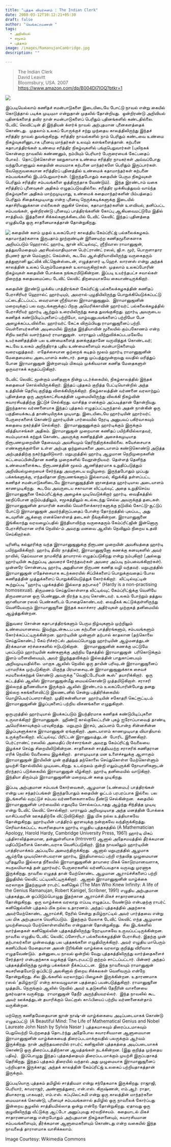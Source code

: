 ```yaml
---
title: "புத்தக விமர்சனம் : The Indian Clerk"
date: 2008-03-12T10:12:21+05:30
draft: false
author: "வெங்கட்ரமணன் "
tags:
  - அறிவியல்
  - சமூகம்
  - புத்தகம்
image: /images/RamanujanCambridge.jpg
description: ""

---
```


> The Indian Clerk  
> David Leavitt  
> Bloomsbury, USA. 2007  
> https://www.amazon.com/dp/B004DI7IOQ?btkr=1


<img align="center" src="https://latex.codecogs.com/svg.image?\zeta(x)&space;=&space;\frac{1}{1^x}&space;&plus;&space;\frac{1}{2^x}&space;&plus;&space;\frac{3}{3^x}&plus;&space;\cdots&space;&space;\frac{1}{n^x}">

இப்படியெல்லாம் கணிதச் சமன்பாடுகளை இடையிடையே போட்டு நாவல் என்று கையில் கொடுத்தால் படிக்க முடியுமா என்றுதான் முதலில் தோன்றியது.  ஒன்றிரண்டு அறிவியல் புதினங்களைத் தவிர நான் சமன்பாடுகளைப் பெரிதும் புதினங்களில் கண்டதில்லை.  டேவிட் லெவிட்டின் தி இந்தியன் க்ளர்க் நாவல் அற்புதமான புனைகளத்தைக் கொண்டது.  முதலாம் உலகப் போருக்குச் சற்று முந்தைய காலத்திலிருந்து இந்தச் சரித்திர நாவல் துவங்குகிறது. சரித்திர நாவல்களில் நாம் பெரிதும் கண்டவை உண்மை நிகழ்வுகளினூடாக புனைவு மாந்தர்கள் உலவும் களங்களைத்தான். கற்பனை கதாபாத்திரங்கள் உண்மை சரித்திர நிகழ்வுகளில் பங்குபெறுவார்கள் (புலிநகக் கொன்றை நாவலில் கண்ணனும், நம்பியும் பெரியார் பேருரையைக் கேட்பதைப் போல).  தொட்டுக்கொள்ள ஊறுகாயாக உண்மை சரித்திர நாயகர்கள் அவ்வப்போது வந்துபோனாலும் கதையின் மையமாக கற்பனை மாந்தர்களே பெரிதும் இருப்பார்கள்.  வேறொருவகையான சரித்திரப் புதினத்தில் உண்மைக் கதாமாந்தர்கள் கற்பனை சம்பவங்களில் இடம்பெறுவார்கள். (இருந்தபோதும் கதையின் பெரும நிகழ்வுகள் பெரிதும் சரித்திர சம்பவங்களை ஒத்திருந்தாக வேண்டும்).   இந்த இரண்டாம் வகை சரித்திரப் புனைவுகள் அதிகம் எழுதப்படுவதில்லை. சரித்திர முக்கியத்துவம் வாய்ந்த நிகழ்வுகளை அதிகம் மாற்றமுடியாது, உண்மைக் கதைமாந்தர்களின் பிம்பத்தைப் பெரிதும் சிதைக்கமுடியாது என்ற புனைவு நெருக்கடிக்களுக்கு இடையில் கதாசிரியனுக்கான எல்லைகள் குறுகிச் செல்ல, கதாமாந்தர்களின் உளவியல், தனிப்பட்ட சம்பவங்கள், ஒன்றிரண்டு புனைவுப் பாத்திரங்களின் கோப்பு ஆகியவைமட்டுமே இதில் சாத்தியம். இத்தனைச் சிக்கல்களுக்கிடையில் டேவிட் லெவிட் இந்தப் புதினத்தை எழுதியதே ஒரு சாதனையாகத்தான் தோன்றுகிறது.  

<img align="left" src="/images/indian_clerk.jpg"> கதையின் களம் முதல் உலகப்போர் காலத்திய கேம்ப்ரிட்ஜ் பல்கலைக்கழகம். கதாமாந்தர்களாக இருபதாம் நூற்றாண்டின் இணையற்ற கணிதமூளைகளாக அறியப்படும் ஹெரால்ட் ஹார்டி, ஜான் லிட்டில்வுட், ஶ்ரீநிவாஸ ராமானுஜன், தத்துவமேதையும் அரசியல்வாதியுமான பெர்ட்ராண்ட் ரஸல், ஜி.ஈ. மூர், பொருளாதார நிபுணர் ஜான் மெய்னார்ட் கெய்ன்ஸ், கூடவே ஆஸ்திரியாவிலிருந்து வருகைதரும் தத்துஞானி லுட்விக் விட்ஜென்ஸ்டைன், எழுத்தாளர் டி.ஹெச். லாரனஸ் என்று அந்தக் காலத்தின் உலகப் பெரும்மேதைகள் உலாவருகிறார்கள். முதலாம் உலகப்போரின் நிகழ்வுகள் கதையின் போக்கை நங்கூரமிடுகின்றன. இப்படி உயர்ந்தபட்ச சவால்கள் நிறைந்த கதையமைப்பை டேவிட் லெவிட் திறமையாகவே கையாண்டிருக்கிறார். 

கதையின் இரண்டு முக்கிய பாத்திரங்கள் கேம்ரிட்ஜ் பல்கலைக்கழகத்தின் கணிதப் பேராசிரியர் ஹெரால்ட் ஹார்டியும், அவரால் புழுதியிலிருந்து பொறுக்கியெடுக்கப்பட்டு பட்டைதீட்டப்பட்ட வைரமான ஶ்ரீநிவாஸ இராமானுஜனும்.  இராமானுஜனின் மறைவுக்குப் பல வருடங்களுக்குப் பிறகு அமெரிக்காவின் ஹார்வர்ட் பல்கலைக்கழத்தில் பேராசிரியர் ஹார்டி ஆற்றும் உரையிலிருந்து கதை துவங்குகிறது. ஹார்டி அவருடைய கணிதக் கண்டுபிடிப்புகளைப் பற்றியோ, வாழ்வனுபவங்களைப் பற்றியோ பேச அழைக்கப்படவில்லை. ஹார்வர்ட் கேட்க விரும்பியது ராமானுஜனைப் பற்றி. வெள்ளையர்களின் அடிமையில் இருந்த இந்தியாவின் மூலையில் கும்பகோணம் என்ற சிறிய ஊரில் வளர்ந்தவர் ராமானுஜன்.  யாராலும் பயிற்றுவிக்கப்படமலேயே உயர்கணிதத்தின் பல உண்மைகளைத் தனக்குத்தானே வருவித்துக் கொண்டவர்; கூடவே உலகம் அறிந்திராத புதிய உண்மைகளையும் சமன்பாடுகளையும் வரையறுத்தவர்.  எதேச்சையான ஒற்றைக் கடிதம் மூலம் ஹார்டி ராமானுஜனின் மேதைமையை அடையாளம் கண்டார். தனது முப்பத்துமூன்றாவது வயதில் மரித்துப் போன இராமானுஜன் இன்றளவும் மிகவும் முக்கியமான கணித மேதைகளுள் ஒருவராகக் கருதப்படுகிறார்.   

டேவிட் லெவிட் மூன்றாம் மனிதனாக நின்று படர்க்கையில், நிகழ்காலத்தில் இந்தக் கதையைச் சொல்லியிருக்கிறார். இந்தப் புத்தகம் குறித்த பேட்டியொன்றில் அந்த உத்தியின் தெரிவு குறித்து விளக்கியிருக்கிறார். நிகழ்காலத்தின் வர்ணனை வரலாற்றுப் புதினத்தை ஒரு அருங்காட்சியகத்தின் பழமையிலிருந்து விலக்கி நிகழ்வின் சுவாரசியத்திற்கு இட்டுச் செல்கிறது. வாசித்த எனக்கும் அப்படித்தான் தோன்றியது. இறந்தகால வர்ணனையாக இந்தப் புத்தகம் எழுதப்பட்டிருந்தால் அதன் நான்கின் ஒரு பகுதியைக்கூடத் தாண்டியிருக்க முடியாது. இடையிடையே ஹார்டியின் ஹார்வர்ட் பேருரைகளைக் கொண்டு ஹார்டியின் பார்வையில் நேரடி அனுபவப் பகிர்வாகவும் கதையை நகர்த்திச் செல்கிறார்.  இராமானுஜனுக்கும் ஹார்டிக்கும் இருக்கும் வித்தியாசங்கள் அதிகம். இராமானுஜன் முறையான கணிதப் பயிற்சியில்லாதவர், சுயம்புவாகக் கற்றுக் கொண்ட அவருக்கு கணிதத்தின் அசைக்கமுடியாத நிரூபணமுறையின் தேவையும் அவசியமும் தெரிந்திருக்கவில்லை. சுயேச்சையாக எண்களுக்குள்ளே உள்ள அற்புத ஒற்றுமைகளை அடையாளம் கண்டுகொண்டு அடுத்த அற்புதத்திற்கு நகர்ந்துவிடுவார். மறுபுறத்தில் ஹார்டி ஆழமான நெறிமுறைகளின் கட்டமைப்பின்மீதான கணித முறைகளில் வேறூன்றியவர். தெள்ளத் தெளிந்த உண்மைகளைக்கூட நிரூபணத்தின் மூலம் ஆணித்தரமாக உறுதிப்படுத்தும் அறிவியல்முறையைச் சேர்ந்தது அவருடைய வழிமுறை. இருந்தபோதும் முப்பது பக்கங்களுக்கு, எந்தவிதான நிரூபணங்களும் இல்லாமல், கிறுக்கித் தள்ளப்பட்ட கணிதச் சமன்பாடுகளிடையே இராமானுஜத்தின் ஞானத்தை ஹார்டியால அடையாளம் காணமுடிகிறது.  கூடவே அவருடைய சகாவான லிட்டில்வுட் அதை உறுதிசெய்ய இராமானுஜனை கேம்ப்ரிட்ஜ்க்கு அழைக்க முடிவெடுக்கிறார் ஹார்டி. வைதீகத்தில் ஊறிப்போன குடும்பத்திலும், சமூகத்திலும் கடல்கடந்து செல்ல அவருக்குத் தடைகள்.  இராமானுஜனின் தாயாரின் கனவில் வெள்ளைக்காரர்களுக்கு நடுவில் கோட்டு-சூட்டுப் போட்டு இராமானுஜன் அமர்ந்திருப்பதைப் போன்ற தோற்றத்தில் புலப்பட, அது கடவுளின் ஆக்ஞை எனக்கொள்ளத் தடைகள் நீங்குகின்றன. இராமானுஜனை இங்கிலாந்து வரவழைப்பதில் இந்தியாவிற்கு வருகைதரும் கேம்ப்ரிட்ஜின் இன்னொரு பேராசிரியரான எரிக் நெவில்-ம் அவரது மனவை ஆலிஸ் நெவிலும் நிறைய உதவி செய்கிறார்கள்.  

டிரினிடி கல்லூரிக்கு வந்த இராமானுஜனுக்கு நிரூபண முறையின் அவசியத்தை ஹார்டி பயிற்றுவிக்கிறார். ஹார்டி தீவிர நாத்திகர், இராமானுஜனோ கணக்கு கனவுகளில் அவர் நாவில், தெய்வமான நாமகிரித் தாயாரால் எழுதப்படுகிறது என்று நம்புகிறார் (அல்லது ஹார்டியின் கூற்றுப்படி அவரைச் சேர்ந்தவர்கள் அவரை அப்படி நம்பவைக்கிறார்கள்). முன்னரே சொன்னபடி ஹார்டி அறுதியான நிருபண கணித வழி வந்தவர். மறுபுறத்தில் இராமானுஜன் எதேச்சையாக கடற்கரையில் சிப்பிக்களைப் பொறுக்குவதைப் போல கணிதத்தின் முத்துக்களைப் பொறுக்கியெடுத்துக் கோர்க்கிறார்.  லிட்டில்வுட்டின் கூற்றுப்படி "ஹார்டி புழக்கத்தில் இல்லாத தற்பாலர்" (Hardy is a non-practising homosexual). திருமணம் செய்துகொள்ளாத லிட்டில்வுட் கேம்ப்ரிட்ஜ்க்கு வெளியே திருமணமான ஒரு பெண்ணுடன் நிரந்த உறவு கொண்டவர். உலகம் போற்றும் தத்துவ ஞானியான ரஸல் பெண்களிடம் போதைகொண்டவர். வைதீகக் கூட்டுக்குள்ளிருந்து வெளியேவரும் இராமானுஜனை இந்தக் கலாச்சார அதிர்வுகள் முற்றாகத் தனிமையில் ஆழ்த்துகின்றன.

இதுவரை சொன்ன கதாபாத்திரங்களும் பெரும நிழ்வுகளும் முற்றிலும் உண்மையானவை. இவற்றுடன்கூடப பல கற்பனை பாத்திரங்களும், சம்பவங்களும் கோர்க்கப்பட்டிருக்கின்றன. ஹார்டியின் முன்னாள் தற்பால் காதலான (தற்கொலை செய்துகொண்ட) கேய் ரிச்சர்ட்ஸ் அவ்வப்பொழுது ஹார்டியின் ஆழ்மனத்துடன் தீர்க்கமான சர்ச்சைகளில் ஈடுபடுகிறான்.    இராமானுஜனின் கணக்கு மட்டுமே புலப்படும் ஹார்டியின் கண்களுக்கு அந்நிய தேசத்தில் இராமானுஜன்  பரிகொடுக்கும் இளம் மனைவியையும், அவர் இழந்துதவிக்கும் இல்லத்தின் பாதுகாப்பையும் அறியமுடிவதில்லை. மாறாக ஆலிஸ் நெவில் ஒரு தாயின் பரிவுடன் இராமானுஜனைப் பராமரிக்க முற்படுகிறாள். மிகுந்த பிரயாசையுடன் இராமானுஜனுக்காக சைவச் சமயலைக்கற்றுக் கொண்டு அவருக்கு "வெஜிட்டேரியன் கூஸ்" தயாரிக்கிறார்.  ஒரு கட்டத்தில் ஆலிஸ் இராமானுஜன்மீது மையல்கொண்டு முத்தமிடுகிறாள். சராசரி இல்லறத் துணைவியாக இருக்கும் ஆலிஸ் இரண்டாம் உலகப்போரின்போது தனது இல்லற சுகங்களைவிட்டு இலணடனில் சென்று பத்திரிக்கையில் மொழிபெயர்ப்பளராகிறார். முதிர்கன்னியான  ஹார்டியின் சகோதரி கெட்ரூட்டிடம் இராமானுஜனின் இழப்புகளைப் பற்றிய விசனங்களை எழுதுகிறாள். 

ஒருபுறத்தில் ஹார்டியால் இயக்கப்படும் இயந்திரமாக கணிதக் கண்டுபிடிப்புகளை உருவாக்கிறார் இராமானுஜன்.  ஹிண்டூ கால்குலேட்டரின் புகழ் ஐரோப்பாவைத் தாண்டி அமெரிக்காவுக்கும் பரவுகிறத்து.  மறுபுறம் இரசம், அப்பளம் போன்ற சின்னசின்ன இழப்புகளுக்காக இராமானுஜன் ஏங்குகிறார். அடையாளம் காணமுடியாத வியாதியால் உருக்குலைகிறார். லிட்டில்வுட் பிரிட்டன் இராணுவத்துடன்  போரிட இணைகிறார். பெர்ட்ராண்ட் ரஸலில் அமைதிப் பிரச்சாரங்கள் அவரது கேம்ப்ரிட்ஜ் வேலையை இழக்கச் செய்து சிறையிலிடுகின்றன. சாதனைகள் சாத்தியமற்ற சராசரிக் கணிதரான எரிக் நெவில் வேலையை இழக்கிறார்.  தாளமுடியாத மன உளைச்சலுக்கு ஆளாகும் இராமானுஜன் இரயிலின் முன் குதித்துத் தற்கொலை செய்துகொள்ள மேற்கொள்ளும் முயற்சி தோல்வியில் முடிவடைகிறது. உடல்நலம் குன்றி எலும்புருக்கி நோயாளிகளுடன் நிரந்தரப் படுக்கையில் இராமானுஜன் வீழ்கிறார். ஹார்டி தனிமையில் வாடுகிறார்.  இந்தியா திரும்பும் இராமானுஜனின் மறைவுடன் கதை முடிகிறது. 

இப்படி அற்புதமான சம்பவக் கோர்வைகள், ஆழமான (உண்மைப) பாத்திரங்கள் என்று பல சந்தர்ப்பங்கள் இருந்தபோதும் கதையின் ஓட்டம் பரபரப்பாக இல்லை. பல இடங்களில் வறட்டுச் சம்பவ வர்ணனைகளாகவே நீண்டு செல்கின்றன.  கதையில் இராமானுஜனின் பார்வையில் எதுவுமே சொல்லப்படாதது ஆழ்ந்து சிந்தித்த முடிவு என்று டேவிட் லெவிட் சொல்கிறார். யாராலும் அறியமுடியாத அந்த மனத்தின் போக்கை வாசிப்பவரின் ஊகத்திற்கே விட்டுவிடுகிறார். இது மிக நல்ல உத்தியாகவே தோன்றுகிறது. ஹார்டியின் பாத்திரம் ஓரளவுக்கு நன்றாகவே வந்திருக்கிறத்து. செரிவாக்கப்பட்ட சுயசரிதையாக ஹார்டி எழுதிய புத்தகத்தில் (A Mathematician Apology, Harold Hardy, Cambridge University Press, 1961) ஹார்டி மிகப் புத்திசாலித்தனமான, தன்னுள்ளியாக (Introvert) ஆனால் அதேசமயத்தில் தீர்க்கமான மதிப்பீடுகளைக் கொண்டவராக வெளிப்படுகிறார். இந்த நாவலிலும் ஹார்டியின் பாத்திரமாக்கம் அப்படியே அமைந்திருக்கிறது.  ஆனால் மறுபுறத்தில் ஆழமாக ஆய்ந்தே முடிவுகொள்பவரான ஹார்டி, இந்தியாவைப் பற்றி எந்தவித முழுமையான புரிதலுமே இல்லாத நிலையில் இராமானுஜனின் தாயாரை மிகக் கொடுரமானவளாக, சுயநலமியாகத் தன் ஹார்வர்ட் பேருரைகளில் வர்ணிப்பவதாக வருவது முரணாக இருக்கிறது. நாவலை எழுதத் தான் மேற்கொண்ட ஆழமான ஆராய்ச்சிகளைப் பற்றி இறுதியில் லெவிட் பட்டியலிட்டிருக்கிறார்.  ஆனால் இராமானுஜனின் வாழ்க்கை வரலாறாக இதற்குமுன் ராபர்ட் கனிஜெல் (The Man Who Knew Infinity: A life of the Genius Ramanujan, Robert Kanigel, Scribner, 1991) எழுதிய அற்புதமான புத்தகத்துடன் ஒப்பிடும்பொழுது இதற்கான ஆராய்ச்சி மிகச் சாதாரணமாகத் தோன்றுகிறது.  ஒரு வாழ்க்கை வரலாறு எப்படி எழுதப்பட வேண்டும் என்பதற்கு ராபர்ட் கனிஜெல்லின் புத்தகம் மிக நல்ல உதாரணம். அந்தப் புத்தகத்தில் அதற்காக அவர்மேற்கொண்ட ஆராய்ச்சி, நேரில் சென்று தமிழ்நாட்டில் அவர் பார்த்தவை என்று பல மிக அற்புதமாக வெளிப்படும்.  இதற்கும் மேலாக டேவிட் லெவிட் எந்த ஆழமான முயற்சியையும் மேற்கொள்ளவில்லை என்றுதான் தோன்றுகிறது.  சில இடங்களில் வார்த்தைகள் கனிஜெல்லின் புத்தகத்திலிருந்து நேரடியாகவே உருவப்பட்டிருக்கின்றன. நாவலை எழுதிய டேவிட் லெவிட் ப்ளோரிடா பல்கலைக்கழத்தின் பேராசியர். இதற்கு முன் தற்பாலர்களை முன்வைத்து பல புத்தகங்களை எழுதியிருக்கிறார். அவர் எழுதிய மாபெரும் கணிப்பியல் மேதையான அலன் டூரிங்கின் வாழ்க்கை வரலாறு குறித்து விரிவாக எழுதவேண்டும்.  தன்னுடைய நாவல் ஒன்றில் வேறு புத்தகத்திலிருந்து வார்த்தைகளைச் சேர்த்தார் என்பதற்காக வழக்குத் தொடரபபட்டு குற்றம் சாட்டப்பட்டார். பின்னர் அந்தப் புத்தகத்திலிருந்து மூன்று பக்கங்கள் நீக்கப்பட்டன.  இந்த நாவலையும் ராமானுஜன் சுயசரிதையோடு ஒப்பிட்டு அலசினால் நிறைய சிக்கலகள் வெளிவரும் என்றே தோன்றுகிறது. சில இடங்களில் வரலாற்றுப் பிழைகள் இருக்கின்றன. உதாரணமாக ரஸல் 'தமிழ்நாடு' என்ற காலவழுவான பதத்தைப் பயன்படுத்துகிறார். ராமானுஜனை முத்தமிட நெருங்கும் ஆலிஸ் நெவில் அவர் உதடுகளில் தேநீரின் வாசனையை நுகர்வதாக வருகிறது.  ராமானுஜன் தேநீர் அருந்தியவரல்லர்.  இந்த நாவலில் கூட அவர் ஊக்கத்துடன் தயாரிக்கும் மெட்றாஸ் காஃபியைப் பற்றிய வர்ணனைகள்தாம் வருகின்றன. 

மற்றொரு கணிதமேதையான ஜான் நாஷ்-ன் வாழ்க்கையை அடிப்படையாகக் கொண்டு எழுதப்பட்டு  (A Beautiful Mind: The Life of Mathematical Genius and Nobel Laureate John Nash by Sylvia Nasar ) புத்தகமாகவும் திரைப்படமாகவும் பெறுவெற்றி பெற்றதைத் தொடர்ந்து அதேபோல சுவாரசியமான ஆளுமையான இராமானுஜனின் வாழ்க்கையைத் திரைப்படமாக்குவதில் பலருக்கும் ஆர்வம் இருக்கிறது. நான் அறிந்தவரையில் ராபர்ட் கனிஜலின் புத்தகத்தை அடிப்படையாகக் கொண்டு ஒரு திரைப்படத்திற்கான ஆயத்தங்கள் நடக்கின்றன. (இது குறித்த முந்தைய பதிவு).  இப்பொழுது இந்தப் புத்தகத்தையும் திரைப்படமாக்கும் முயற்சி இருப்பதாகத் தெரிகிறது. இந்தப் புத்தகம் திரையில் வந்தால் அது முழுமையாக இராமானுஜனைப் பற்றியதாக இருக்காது; அந்தக் காலத்தின் கேம்ப்ரிட்ஜ் உலகைப் பற்றியதாகத்தான் இருக்கும். 

இப்படியொரு புத்தகம் தமிழில் சாத்தியமா என்று சந்தேகமாக இருக்கிறது. ராஜாஜி, பெரியார், காமராஜர், அண்ணாத்துரை, என்.எஸ். கிருஷ்ணன், எம்.ஆர். ராதா, தியாகராஜ பாகவதர், எம்.எஸ். சுப்புலெட்சுமி என்று ஒரு காலத்தின் மாந்தர்களை மையமாகக் கொண்டு, புனைவுச் சம்பவங்களால் தமிழில் ஒரு நாவலைக் கோர்ப்பது இன்றைய சூழலில் சாத்தியமில்லாத ஒன்று என்றே தோன்றுகிறது. ஏதாவது ஒரு குழுவிலிருந்து வீட்டுக்கு ஆட்டோ அனுப்புவது சர்வநிச்சயம்.  கதையாடல் மிகச் சாதாரணமானது என்றபோதும் அற்புதமான நிகழ்களனையும், சுவாரசியமான சம்பவங்களையும், தீர்க்கமான ஆளுமைகளையும் கொண்டது என்ற வகையில் இந்த நாவலைத் தாராளமாக வாசிக்கலாம்.

Image Courtesy: Wikimedia Commons